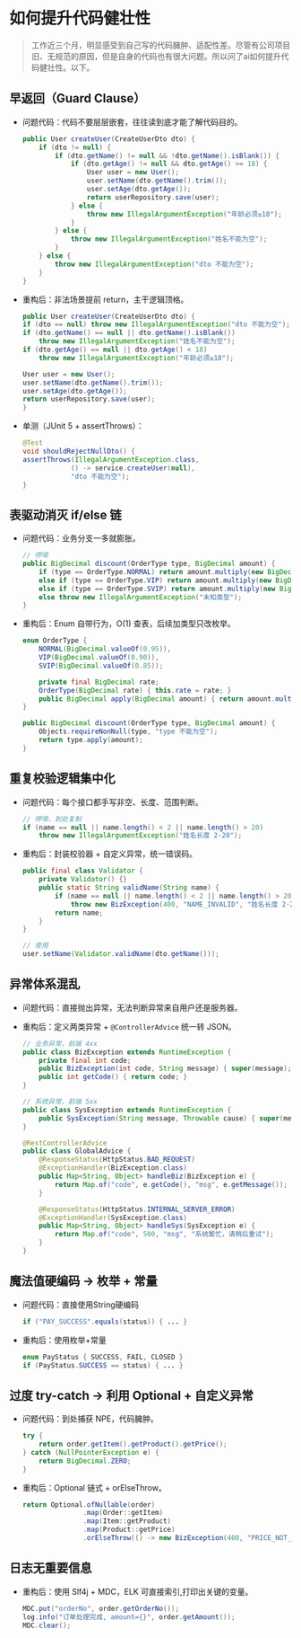 # 如何提升代码健壮性

> 工作近三个月，明显感受到自己写的代码臃肿、适配性差。尽管有公司项目旧、无规范的原因，但是自身的代码也有很大问题。所以问了ai如何提升代码健壮性。以下。

## 早返回（Guard Clause）

- 问题代码：代码不要层层嵌套，往往读到底才能了解代码目的。
  
  ```java
  public User createUser(CreateUserDto dto) {
      if (dto != null) {
          if (dto.getName() != null && !dto.getName().isBlank()) {
              if (dto.getAge() != null && dto.getAge() >= 18) {
                  User user = new User();
                  user.setName(dto.getName().trim());
                  user.setAge(dto.getAge());
                  return userRepository.save(user);
              } else {
                  throw new IllegalArgumentException("年龄必须≥18");
              }
          } else {
              throw new IllegalArgumentException("姓名不能为空");
          }
      } else {
          throw new IllegalArgumentException("dto 不能为空");
      }
  }
  ```

- 重构后：非法场景提前 return，主干逻辑顶格。
  
  ```java
  public User createUser(CreateUserDto dto) {
  if (dto == null) throw new IllegalArgumentException("dto 不能为空");
  if (dto.getName() == null || dto.getName().isBlank())
      throw new IllegalArgumentException("姓名不能为空");
  if (dto.getAge() == null || dto.getAge() < 18)
      throw new IllegalArgumentException("年龄必须≥18");
  
  User user = new User();
  user.setName(dto.getName().trim());
  user.setAge(dto.getAge());
  return userRepository.save(user);
  }
  ```

- 单测（JUnit 5 + assertThrows）：
  
  ```java
  @Test
  void shouldRejectNullDto() {
  assertThrows(IllegalArgumentException.class,
              () -> service.createUser(null),
              "dto 不能为空");
  }
  ```

## 表驱动消灭 if/else 链

- 问题代码：业务分支一多就膨胀。
  
  ```java
  // 啰嗦
  public BigDecimal discount(OrderType type, BigDecimal amount) {
      if (type == OrderType.NORMAL) return amount.multiply(new BigDecimal("0.95"));
      else if (type == OrderType.VIP) return amount.multiply(new BigDecimal("0.90"));
      else if (type == OrderType.SVIP) return amount.multiply(new BigDecimal("0.85"));
      else throw new IllegalArgumentException("未知类型");
  }
  ```

- 重构后：Enum 自带行为，O(1) 查表，后续加类型只改枚举。
  
  ```java
  enum OrderType {
      NORMAL(BigDecimal.valueOf(0.95)),
      VIP(BigDecimal.valueOf(0.90)),
      SVIP(BigDecimal.valueOf(0.85));
  
      private final BigDecimal rate;
      OrderType(BigDecimal rate) { this.rate = rate; }
      public BigDecimal apply(BigDecimal amount) { return amount.multiply(rate); }
  }
  
  public BigDecimal discount(OrderType type, BigDecimal amount) {
      Objects.requireNonNull(type, "type 不能为空");
      return type.apply(amount);
  }
  ```

## 重复校验逻辑集中化

- 问题代码：每个接口都手写非空、长度、范围判断。
  
  ```java
  // 啰嗦，到处复制
  if (name == null || name.length() < 2 || name.length() > 20)
      throw new IllegalArgumentException("姓名长度 2-20");
  ```

- 重构后：封装校验器 + 自定义异常，统一错误码。
  
  ```java
  public final class Validator {
      private Validator() {}
      public static String validName(String name) {
          if (name == null || name.length() < 2 || name.length() > 20)
              throw new BizException(400, "NAME_INVALID", "姓名长度 2-20");
          return name;
      }
  }
  
  // 使用
  user.setName(Validator.validName(dto.getName()));
  ```

## 异常体系混乱

- 问题代码：直接抛出异常，无法判断异常来自用户还是服务器。

- 重构后：定义两类异常 + `@ControllerAdvice` 统一转 JSON。
  
  ```java
  // 业务异常，前端 4xx
  public class BizException extends RuntimeException {
      private final int code;
      public BizException(int code, String message) { super(message); this.code = code; }
      public int getCode() { return code; }
  }
  
  // 系统异常，前端 5xx
  public class SysException extends RuntimeException {
      public SysException(String message, Throwable cause) { super(message, cause); }
  }
  
  @RestControllerAdvice
  public class GlobalAdvice {
      @ResponseStatus(HttpStatus.BAD_REQUEST)
      @ExceptionHandler(BizException.class)
      public Map<String, Object> handleBiz(BizException e) {
          return Map.of("code", e.getCode(), "msg", e.getMessage());
      }
  
      @ResponseStatus(HttpStatus.INTERNAL_SERVER_ERROR)
      @ExceptionHandler(SysException.class)
      public Map<String, Object> handleSys(SysException e) {
          return Map.of("code", 500, "msg", "系统繁忙，请稍后重试");
      }
  }
  ```

## 魔法值硬编码 → 枚举 + 常量

- 问题代码：直接使用String硬编码
  
  ```java
  if ("PAY_SUCCESS".equals(status)) { ... }
  ```

- 重构后：使用枚举+常量
  
  ```java
  enum PayStatus { SUCCESS, FAIL, CLOSED }
  if (PayStatus.SUCCESS == status) { ... }
  ```

## 过度 try-catch → 利用 Optional + 自定义异常

- 问题代码：到处捕获 NPE，代码臃肿。
  
  ```java
  try {
      return order.getItem().getProduct().getPrice();
  } catch (NullPointerException e) {
      return BigDecimal.ZERO;
  }
  ```

- 重构后：Optional 链式 + orElseThrow。
  
  ```java
  return Optional.ofNullable(order)
                 .map(Order::getItem)
                 .map(Item::getProduct)
                 .map(Product::getPrice)
                 .orElseThrow(() -> new BizException(400, "PRICE_NOT_FOUND", "价格缺失"));
  ```

## 日志无重要信息

- 重构后：使用 Slf4j + MDC，ELK 可直接索引,打印出关键的变量。
  
  ```java
  MDC.put("orderNo", order.getOrderNo());
  log.info("订单处理完成, amount={}", order.getAmount());
  MDC.clear();
  ```


